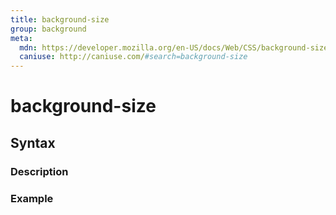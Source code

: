 ```yaml
---
title: background-size
group: background
meta:
  mdn: https://developer.mozilla.org/en-US/docs/Web/CSS/background-size
  caniuse: http://caniuse.com/#search=background-size
---
```


# background-size
<!--- Introduction for background-size, keep it brief and set the overall context -->

## Syntax
<!--- Introduce the various syntax for background-size -->

### Description
<!--- For each major section of syntax, provide a description explaining its usage further -->

### Example
<!--- Provide code examples for the syntax block you're currently describing -->